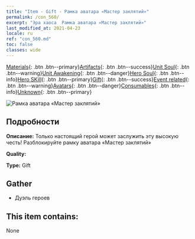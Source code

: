 ```yaml
---
title: "Item - Gift - Рамка аватара «Мастер заклятий»"
permalink: /con_560/
excerpt: "Эра хаоса  Рамка аватара «Мастер заклятий»"
last_modified_at: 2021-04-23
locale: ru
ref: "con_560.md"
toc: false
classes: wide
---
```

 [Materials](/ItemsRU/){: .btn .btn--primary}[Artifacts](/ItemsRU/Artifacts/){: .btn .btn--success}[Unit Soul](/ItemsRU/UnitSoul/){: .btn .btn--warning}[Unit Awakening](/ItemsRU/UnitAwakening/){: .btn .btn--danger}[Hero Soul](/ItemsRU/HeroSoul/){: .btn .btn--info}[Hero SKill](/ItemsRU/HeroSkill/){: .btn .btn--primary}[Gift](/ItemsRU/Gift/){: .btn .btn--success}[Event related](/ItemsRU/Events/){: .btn .btn--warning}[Avatars](/ItemsRU/Avatars/){: .btn .btn--danger}[Consumables](/ItemsRU/Consumables/){: .btn .btn--info}[Unknown](/ItemsRU/Unknown/){: .btn .btn--primary}

 ![Рамка аватара «Мастер заклятий»](/images/a/avatarFrame_10.png)

## Подробности
 **Описание:** Только настоящий герой может заслужить эту высокую честь! Разблокируйте рамку аватара «Мастер заклятий»

 **Quality:** 

 **Type:** Gift

## Gather

*    Дуэль героев 

## This item contains:

  None


